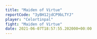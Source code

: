 ```yaml
---
title: "Maiden of Virtue"
reportCode: "3yBH12jdCP9bLTYJ"
player: "Celortinpal"
fight: "Maiden of Virtue"
date: 2021-06-07T18:57:55.202000+00:00
---
```

